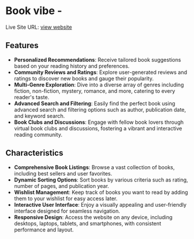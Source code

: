 <!-- # React + Vite

This template provides a minimal setup to get React working in Vite with HMR and some ESLint rules.

Currently, two official plugins are available:

- [@vitejs/plugin-react](https://github.com/vitejs/vite-plugin-react/blob/main/packages/plugin-react/README.md) uses [Babel](https://babeljs.io/) for Fast Refresh
- [@vitejs/plugin-react-swc](https://github.com/vitejs/vite-plugin-react-swc) uses [SWC](https://swc.rs/) for Fast Refresh -->

# Book vibe - 

Live Site URL: [view website](https://book-vibe-nh.netlify.app/)

## Features 

- **Personalized Recommendations**: Receive tailored book suggestions based on your reading history and preferences.
- **Community Reviews and Ratings**: Explore user-generated reviews and ratings to discover new books and gauge their popularity.
- **Multi-Genre Exploration**: Dive into a diverse array of genres including fiction, non-fiction, mystery, romance, and more, catering to every reader's taste.
- **Advanced Search and Filtering**: Easily find the perfect book using advanced search and filtering options such as author, publication date, and keyword search.
- **Book Clubs and Discussions**: Engage with fellow book lovers through virtual book clubs and discussions, fostering a vibrant and interactive reading community.



##  Characteristics

- **Comprehensive Book Listings**: Browse a vast collection of books, including best sellers and user favorites.
- **Dynamic Sorting Options**: Sort books by various criteria such as rating, number of pages, and publication year.
- **Wishlist Management**: Keep track of books you want to read by adding them to your wishlist for easy access later.
- **Interactive User Interface**: Enjoy a visually appealing and user-friendly interface designed for seamless navigation.
- **Responsive Design**: Access the website on any device, including desktops, laptops, tablets, and smartphones, with consistent performance and layout.

